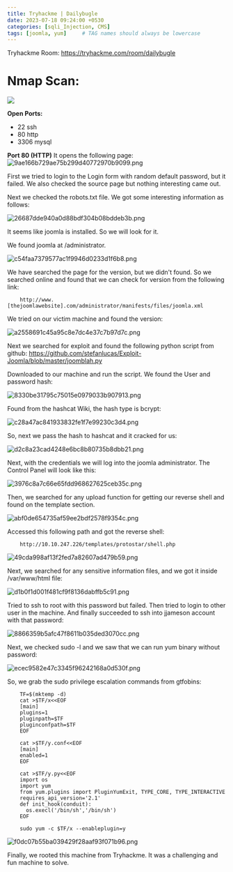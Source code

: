 ```yaml
---
title: Tryhackme | Dailybugle
date: 2023-07-18 09:24:00 +0530
categories: [sqli_Injection, CMS]
tags: [joomla, yum]     # TAG names should always be lowercase
---
```


Tryhackme Room: https://tryhackme.com/room/dailybugle

# Nmap Scan:

![](../_resources/a852286dc41e63dc9928fbaf554c083e.png)

**Open Ports:**

- 22 ssh
- 80 http
- 3306 mysql

**Port 80 (HTTP)**
It opens the following page:
![9ae166b729ae75b299d40772970b9099.png](../_resources/9ae166b729ae75b299d40772970b9099.png)

First we tried to login to the Login form with random default password, but it failed. We also checked the source page but nothing interesting came out.

Next we checked the robots.txt file. We got some interesting information as follows:

![26687dde940a0d88bdf304b08bddeb3b.png](../_resources/26687dde940a0d88bdf304b08bddeb3b.png)

It seems like joomla is installed. So we will look for it.

We found joomla at /administrator.

![c54faa7379577ac1f9946d0233d1f6b8.png](../_resources/c54faa7379577ac1f9946d0233d1f6b8.png)

We have searched the page for the version, but we didn't found. So we searched online and found that we can check for version from the following link:

```
    http://www.[thejoomlawebsite].com/administrator/manifests/files/joomla.xml
```

We tried on our victim machine and found the version:

![a2558691c45a95c8e7dc4e37c7b97d7c.png](../_resources/a2558691c45a95c8e7dc4e37c7b97d7c.png)

Next we searched for exploit and found the following python script from github:
https://github.com/stefanlucas/Exploit-Joomla/blob/master/joomblah.py

Downloaded to our machine and run the script. We found the User and password hash:

![8330be31795c75015e0979033b907913.png](../_resources/8330be31795c75015e0979033b907913.png)

Found from the hashcat Wiki, the hash type is bcrypt:

![c28a47ac841933832fe1f7e99230c3d4.png](../_resources/c28a47ac841933832fe1f7e99230c3d4.png)

So, next we pass the hash to hashcat and it cracked for us:

![d2c8a23cad4248e6bc8b80735b8dbb21.png](../_resources/d2c8a23cad4248e6bc8b80735b8dbb21.png)

Next, with the credentials we will log into the joomla administrator. The Control Panel will look like this:

![3976c8a7c66e65fdd968627625ceb35c.png](../_resources/3976c8a7c66e65fdd968627625ceb35c.png)

Then, we searched for any upload function for getting our reverse shell and found on the template section.

![abf0de654735af59ee2bdf2578f9354c.png](../_resources/abf0de654735af59ee2bdf2578f9354c.png)

Accessed this following path and got the reverse shell:

```
    http://10.10.247.226/templates/protostar/shell.php
```

![49cda998af13f2fed7a82607ad479b59.png](../_resources/49cda998af13f2fed7a82607ad479b59.png)

Next, we searched for any sensitive information files, and we got it inside /var/www/html file:

![d1b0f1d001f481cf9f8136dabffb5c91.png](../_resources/d1b0f1d001f481cf9f8136dabffb5c91.png)

Tried to ssh to root with this password but failed. Then tried to login to other user in the machine.
And finally succeeded to ssh into jjameson account with that password:

![8866359b5afc47f8611b035ded3070cc.png](../_resources/8866359b5afc47f8611b035ded3070cc.png)

Next, we checked sudo -l and we saw that we can run yum binary without password:

![ecec9582e47c3345f96242168a0d530f.png](../_resources/ecec9582e47c3345f96242168a0d530f.png)

So, we grab the sudo privilege escalation commands from gtfobins:

```
    TF=$(mktemp -d)
    cat >$TF/x<<EOF
    [main]
    plugins=1
    pluginpath=$TF
    pluginconfpath=$TF
    EOF

    cat >$TF/y.conf<<EOF
    [main]
    enabled=1
    EOF

    cat >$TF/y.py<<EOF
    import os
    import yum
    from yum.plugins import PluginYumExit, TYPE_CORE, TYPE_INTERACTIVE
    requires_api_version='2.1'
    def init_hook(conduit):
      os.execl('/bin/sh','/bin/sh')
    EOF

    sudo yum -c $TF/x --enableplugin=y
```

![f0dc07b55ba039429f28aaf93f071b96.png](../_resources/f0dc07b55ba039429f28aaf93f071b96.png)

Finally, we rooted this machine from Tryhackme. It was a challenging and fun machine to solve.